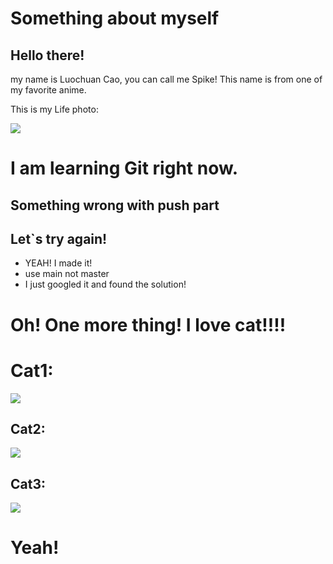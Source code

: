 
# Something about myself
## Hello there!
my name is Luochuan Cao, you can call me Spike!
This name is from one of my favorite anime.

This is my Life photo:

![](https://github.com/gtb-2023-cao-luochuan/GTB-git-practice/blob/main/Me.png?raw=true)

# I am learning Git right now.
## Something wrong with push part
## Let`s try again!
- YEAH! I made it!
- use main not master
- I just googled it and found the solution!
# Oh! One more thing! I love cat!!!!
# Cat1:
![](https://github.com/gtb-2023-cao-luochuan/GTB-git-practice/blob/main/1.jpg)
## Cat2:
![](https://github.com/gtb-2023-cao-luochuan/GTB-git-practice/blob/main/2.jpg)
## Cat3:
![](https://github.com/gtb-2023-cao-luochuan/GTB-git-practice/blob/main/3.jpg)

# Yeah!
